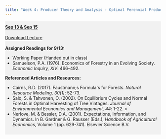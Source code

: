 ```yaml
---
title: "Week 4: Producer Theory and Analysis - Optimal Perennial Production"
---
```


<div style="background-color:rgba(0, 0, 0, 0.0470588); text-align:left; vertical-align: middle; padding:10px 0;">
<b><u>Sep 13 & Sep 15</u></b> <br> <br>
<a  href="/lectures/Week 03.pdf" target="_blank">Download Lecture</a> <br> <br>
<b>Assigned Readings for 9/13:</b> <br>

<ul>

  <li>Working Paper (Handed out in class)</li>
  <!--<li> Wickens, M.R. & Greenfield, J.N. (1973). The Econometrics of Agricultural Supply: An Application to the World Coffee Market. <i>The Review of Economics and Statistics, 55(4)</i>: 433--440. <a  href="https://www.jstor.org/stable/1925665" target="_blank">Link</a></li>-->
  <li>Samuelson, P.A. (1976). Economics of Forestry in an Evolving Society. <i>Economic Inquiry, XIV</i>: 466–492. </li>
</ul>

<b>Referenced Articles and Resources:</b> <br>

<ul>
  <li>Cairns, R.D. (2017). Faustmann;s Formula's for Forests. <i>Natural Resource Modeling, 30(1)</i>: 52-73.</li>
  <li>Salo, S. & Tahvonen, O. (2002). On Equilibrium Cycles and Normal Forests in Optimal Harvesting of Tree Vintages. <i>Journal of Environmental Economics and Management, 44</i>: 1-22. ></li>
  <li>Nerlove, M. & Bessler, D.A. (2001). Expectations, Information, and Dynamics. In B. Gardner & G. Rausser (Eds.), <i>Handbook of Agricultural Economics</i>, Volume 1 (pp. 629-741). Elsevier Science B.V.</li>

</ul>


</div>

